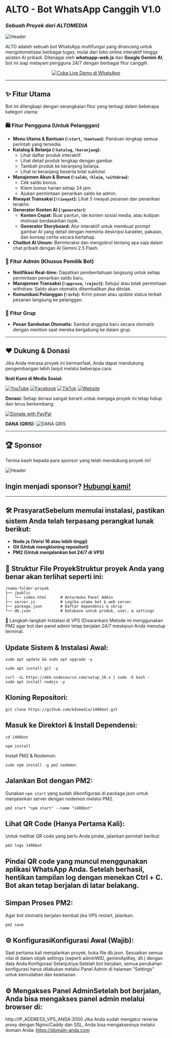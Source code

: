 # ALTO - Bot WhatsApp Canggih V1.0
### _Sebuah Proyek dari ALTOMEDIA_

![Header](https://blogger.googleusercontent.com/img/b/R29vZ2xl/AVvXsEgjH6ugvQY59wpkduNt1I5okR9uMHWahNn7yVfHaaU2-V4MjPgDnE2CRT-Dp0Omgwd83M60sL5fWvsOx7VLHzRdfOPObLzIZZaZJJxqI1IVcugWSlOaWVXrlByyBSBQZFrAEzyLyc90NbZpnEmiQpTNwU6gnvTj9wK-qfsqURUfOdYwcLRLP-jRZoSilVQ/s1024/ALTOMEDIA-6-8-2025.png) <!-- Ganti dengan URL gambar header Anda -->

ALTO adalah sebuah bot WhatsApp multifungsi yang dirancang untuk mengotomatisasi berbagai tugas, mulai dari toko online interaktif hingga asisten AI pribadi. Ditenagai oleh **whatsapp-web.js** dan **Google Gemini AI**, bot ini siap melayani pengguna 24/7 dengan berbagai fitur canggih.

<p align="center">
  <a href="https://wa.me/6283872543697?text=!start" target="_blank">
    <img src="https://img.shields.io/badge/Coba%20Live%20Demo-%2325D366.svg?style=for-the-badge&logo=WhatsApp&logoColor=white" alt="Coba Live Demo di WhatsApp"/>
  </a>
</p>
<p align="center">
  
</p>


---

## ✨ Fitur Utama

Bot ini dilengkapi dengan serangkaian fitur yang terbagi dalam beberapa kategori utama:

### 🛍️ Fitur Pengguna (Untuk Pelanggan)
* **Menu Utama & Bantuan (`!start`, `!bantuan`):** Panduan lengkap semua perintah yang tersedia.
* **Katalog & Belanja (`!katalog`, `!keranjang`):**
    * Lihat daftar produk interaktif.
    * Lihat detail produk lengkap dengan gambar.
    * Tambah produk ke keranjang belanja.
    * Lihat isi keranjang beserta total subtotal.
* **Manajemen Akun & Bonus (`!saldo`, `!klaim`, `!withdraw`):**
    * Cek saldo bonus.
    * Klaim bonus harian setiap 24 jam.
    * Ajukan permintaan penarikan saldo ke admin.
* **Riwayat Transaksi (`!riwayat`):** Lihat 5 riwayat pesanan dan penarikan terakhir.
* **Generator Konten AI (`!generator`):**
    * **Konten Cepat:** Buat pantun, ide konten sosial media, atau kutipan motivasi berdasarkan topik.
    * **Generator Storyboard:** Alur interaktif untuk membuat prompt gambar AI yang detail dengan meminta deskripsi karakter, pakaian, dan konsep cerita secara bertahap.
* **Chatbot AI Umum:** Berinteraksi dan mengobrol tentang apa saja dalam chat pribadi dengan AI Gemini 2.5 Flash.

### 👑 Fitur Admin (Khusus Pemilik Bot)
* **Notifikasi Real-time:** Dapatkan pemberitahuan langsung untuk setiap permintaan penarikan saldo baru.
* **Manajemen Transaksi (`!approve`, `!reject`):** Setujui atau tolak permintaan withdraw. Saldo akan otomatis dikembalikan jika ditolak.
* **Komunikasi Pelanggan (`!info`):** Kirim pesan atau update status terkait pesanan langsung ke pelanggan.

### 👥 Fitur Grup
* **Pesan Sambutan Otomatis:** Sambut anggota baru secara otomatis dengan mention saat mereka bergabung ke dalam grup.

---

## ❤️ Dukung & Donasi

Jika Anda merasa proyek ini bermanfaat, Anda dapat mendukung pengembangan lebih lanjut melalui beberapa cara:

**Ikuti Kami di Media Sosial:**
<p align="left">
  <a href="https://youtube.com/@sidhanie06" target="_blank"><img src="https://img.shields.io/badge/YouTube-%23FF0000.svg?style=for-the-badge&logo=YouTube&logoColor=white" alt="YouTube"/></a>
  <a href="https://facebook.com/sidhanie06" target="_blank"><img src="https://img.shields.io/badge/Facebook-%231877F2.svg?style=for-the-badge&logo=Facebook&logoColor=white" alt="Facebook"/></a>
  <a href="https://tiktok.com/@sidhanie" target="_blank"><img src="https://img.shields.io/badge/TikTok-%23000000.svg?style=for-the-badge&logo=tiktok&logoColor=white" alt="TikTok"/></a>
  <a href="https://sidhanie.my.id" target="_blank"><img src="https://img.shields.io/badge/Website-000000?style=for-the-badge&logo=world&logoColor=white" alt="Website"/></a>
</p>

**Donasi:**
Setiap donasi sangat berarti untuk menjaga proyek ini tetap hidup dan terus berkembang.

<a href="https://paypal.me/sidhanie" target="_blank">
  <img src="https://www.paypalobjects.com/en_US/i/btn/btn_donateCC_LG.gif" alt="Donate with PayPal" />
</a>

**DANA (QRIS):**
![DANA QRIS](https://blogger.googleusercontent.com/img/b/R29vZ2xl/AVvXsEgHwO_-Mp4mmE5tIQgvrs8ZzsUiKwMWROUa8XAMFdKpYGzqxAXR9ciCYRZ9LBt-i1ukxzhTVQw_mcKbCm5jzFe6vySjmowjplpTMJBwV5HVfETSH6WwqlWHY2BEn_rMJn4jXXRX5ylMRwDGPssCFolj5akwy1Ny-Y3_JHFQZK3Jdf4HzaFwuBRXqwcDVhI/s407/qris.jpg) <!-- Ganti dengan URL gambar QRIS DANA Anda -->

---

## 🏆 Sponsor

Terima kasih kepada para sponsor yang telah mendukung proyek ini!

![Header](https://blogger.googleusercontent.com/img/b/R29vZ2xl/AVvXsEgjH6ugvQY59wpkduNt1I5okR9uMHWahNn7yVfHaaU2-V4MjPgDnE2CRT-Dp0Omgwd83M60sL5fWvsOx7VLHzRdfOPObLzIZZaZJJxqI1IVcugWSlOaWVXrlByyBSBQZFrAEzyLyc90NbZpnEmiQpTNwU6gnvTj9wK-qfsqURUfOdYwcLRLP-jRZoSilVQ/s1024/ALTOMEDIA-6-8-2025.png) <!-- Ganti dengan URL gambar header Anda -->

## Ingin menjadi sponsor? [Hubungi kami!](mailto:altomediaindonesia@gmail.com)

---

## 🛠️ PrasyaratSebelum memulai instalasi, pastikan sistem Anda telah terpasang perangkat lunak berikut:
* **Node.js (Versi 16 atau lebih tinggi)**
* **Git (Untuk mengkloning repositori)**
* **PM2 (Untuk menjalankan bot 24/7 di VPS)**

## 📂 Struktur File ProyekStruktur proyek Anda yang benar akan terlihat seperti ini:
```
/nama-folder-proyek
├── /public
│   └── index.html      # Antarmuka Panel Admin
├── server.js           # Logika utama bot & web server
├── package.json        # Daftar dependensi & skrip
└── db.json             # Database untuk produk, user, & settings
```


🚀 Langkah-langkah Instalasi di VPS (Disarankan)
Metode ini menggunakan PM2 agar bot dan panel admin tetap berjalan 24/7 meskipun Anda menutup terminal.

## Update Sistem & Instalasi Awal:

```
sudo apt update && sudo apt upgrade -y
```
```
sudo apt install git -y
```
```
curl -sL https://deb.nodesource.com/setup_18.x | sudo -E bash -
sudo apt install nodejs -y
```

## Kloning Repositori:
```
git clone https://github.com/kdsmedia/1406bot.git
```

## Masuk ke Direktori & Install Dependensi:
```
cd 1406bot
```
```
npm install
```

Install PM2 & Nodemon:
```
sudo npm install -g pm2 nodemon
```
## Jalankan Bot dengan PM2:
Gunakan ```npm start``` yang sudah dikonfigurasi di package.json untuk menjalankan server dengan nodemon melalui PM2.
```
pm2 start "npm start" --name "1406bot"
```

## Lihat QR Code (Hanya Pertama Kali):
Untuk melihat QR code yang perlu Anda pindai, jalankan perintah berikut:
```
pm2 logs 1406bot
```

## Pindai QR code yang muncul menggunakan aplikasi WhatsApp Anda. Setelah berhasil, hentikan tampilan log dengan menekan Ctrl + C. Bot akan tetap berjalan di latar belakang.
## Simpan Proses PM2:
Agar bot otomatis berjalan kembali jika VPS restart, jalankan: 
```
pm2 save
```

## ⚙️ KonfigurasiKonfigurasi Awal (Wajib):
Saat pertama kali menjalankan proyek, buka file db.json.
Sesuaikan semua nilai di dalam objek settings (seperti adminWID, geminiApiKey, dll.) dengan data Anda.Konfigurasi Selanjutnya:Setelah bot berjalan, semua perubahan konfigurasi harus dilakukan melalui Panel Admin di halaman "Settings" untuk kemudahan dan keamanan.

## ⚙️ Mengakses Panel AdminSetelah bot berjalan, Anda bisa mengakses panel admin melalui browser di:
http://IP_ADDRESS_VPS_ANDA:3000
Jika Anda sudah mengatur reverse proxy dengan Nginx/Caddy dan SSL, Anda bisa mengaksesnya melalui domain Anda:
https://domain-anda.com
